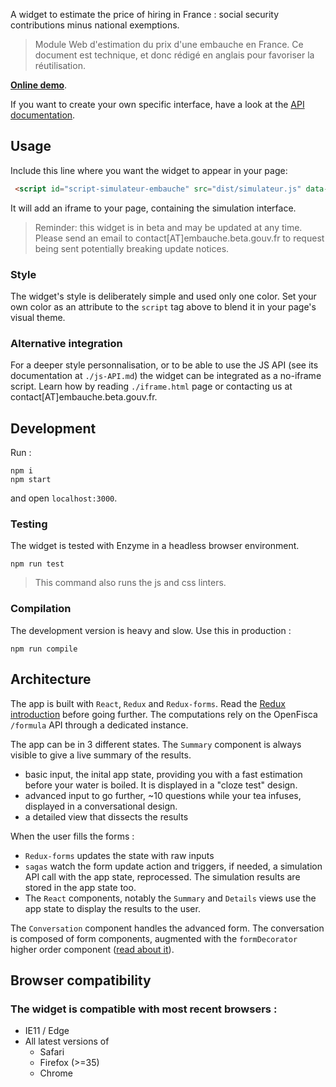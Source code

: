 A widget to estimate the price of hiring in France : social security contributions minus national exemptions.

> Module Web d'estimation du prix d'une embauche en France. Ce document est technique, et donc rédigé en anglais pour favoriser la réutilisation.

**[Online demo](https://embauche.beta.gouv.fr/simulateur/)**.

If you want to create your own specific interface, have a look at the [API documentation](https://embauche.beta.gouv.fr/api-prelevements-sociaux).


Usage
-----

Include this line where you want the widget to appear in your page:

```html
 <script id="script-simulateur-embauche" src="dist/simulateur.js" data-couleur="#4A89DC"></script>
 ```

It will add an iframe to your page, containing the simulation interface.

> Reminder: this widget is in beta and may be updated at any time. Please send an email to contact[AT]embauche.beta.gouv.fr to request being sent potentially breaking update notices.

### Style

The widget's style is deliberately simple and used only one color. Set your own color as an attribute to the `script` tag above to blend it in your page's visual theme.


### Alternative integration

For a deeper style personnalisation, or to be able to use the JS API (see its documentation at `./js-API.md`) the widget can be integrated as a no-iframe script. Learn how by reading `./iframe.html` page or contacting us at contact[AT]embauche.beta.gouv.fr.


Development
---------------------


Run :

```
npm i
npm start
```
and open `localhost:3000`.


### Testing

The widget is tested with Enzyme in a headless browser environment.

```
npm run test
```
> This command also runs the js and css linters.

### Compilation

The development version is heavy and slow. Use this in production :

```
npm run compile
```

Architecture
-------------------

The app is built with `React`, `Redux` and `Redux-forms`. Read the [Redux introduction](http://redux.js.org/) before going further. The computations rely on the OpenFisca `/formula` API through a dedicated instance.

The app can be in 3 different states. The `Summary` component is always visible to give a live summary of the results.
- basic input, the inital app state, providing you with a fast estimation before your water is boiled. It is displayed in a "cloze test" design.
- advanced input to go further, ~10 questions while your tea infuses, displayed in a conversational design.
- a detailed view that dissects the results

When the user fills the forms :
- `Redux-forms` updates the state with raw inputs
- `sagas` watch the form update action and triggers, if needed, a simulation API call with the app state, reprocessed. The simulation results are stored in the app state too.
- The `React` components, notably the `Summary` and `Details` views use the app state to display the results to the user.


The `Conversation` component handles the advanced form. The conversation is composed of form components, augmented with the `formDecorator` higher order component ([read about it](https://medium.com/@dan_abramov/mixins-are-dead-long-live-higher-order-components-94a0d2f9e750)).


Browser compatibility
---------------------

### The widget is compatible with most recent browsers :

- IE11 / Edge
- All latest versions of
  - Safari
  - Firefox (>=35)
  - Chrome

